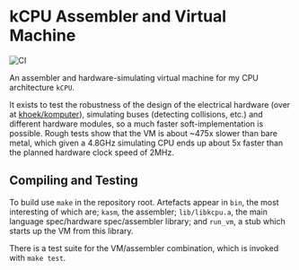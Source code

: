 # kCPU Assembler and Virtual Machine

![CI](https://github.com/khoek/kcpu/workflows/CI/badge.svg)

An assembler and hardware-simulating virtual machine for my CPU architecture `kCPU`.

It exists to test the robustness of the design of the electrical hardware (over at [khoek/komputer](https://github.com/khoek/komputer)), simulating buses (detecting collisions, etc.) and different hardware modules, so a much faster soft-implementation is possible. Rough tests show that the VM is about ~475x slower than bare metal, which given a 4.8GHz simulating CPU ends up about 5x faster than the planned hardware clock speed of 2MHz.

## Compiling and Testing

To build use `make` in the repository root. Artefacts appear in `bin`, the most interesting of which are; `kasm`, the assembler; `lib/libkcpu.a`, the main language spec/hardware spec/assembler library; and `run_vm`, a stub which starts up the VM from this library.

There is a test suite for the VM/assembler combination, which is invoked with `make test`.
